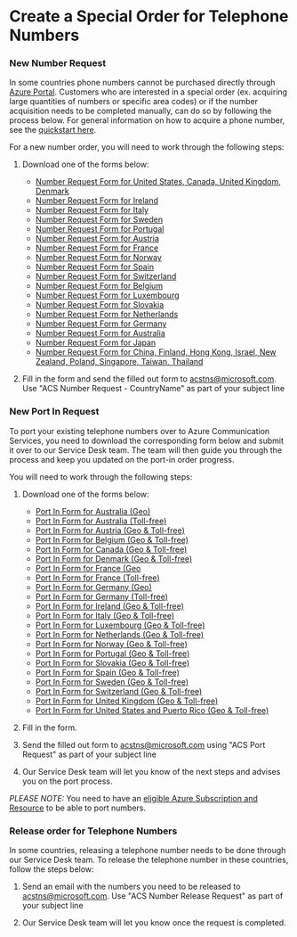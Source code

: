 # Create a Special Order for Telephone Numbers

### New Number Request
In some countries phone numbers cannot be purchased directly through [Azure Portal](https://portal.azure.com). Customers who are interested in a special order (ex. acquiring large quantities of numbers or specific area codes) or if the number acquisition needs to be completed manually, can do so by following the process below. For general information on how to acquire a phone number, see the [quickstart here](https://docs.microsoft.com/en-us/azure/communication-services/quickstarts/telephony/get-phone-number?pivots=platform-azp).

For a new number order, you will need to work through the following steps: 
1) Download one of the forms below:
    - [Number Request Form for United States, Canada, United Kingdom, Denmark](./Forms/ACS-Manual-Number-Acquisition-Form-US-UK-CA-DK.docx)
    - [Number Request Form for Ireland](./Forms/ACS-Manual-Number-Acquisition-Form-for-Ireland.docx)
    - [Number Request Form for Italy](./Forms/ACS-Manual-Number-Acquisition-Form-for-Italy.docx)
    - [Number Request Form for Sweden](./Forms/ACS-Manual-Number-Acquisition-Form-for-Sweden.docx)
    - [Number Request Form for Portugal](./Forms/ACS-Manual-Number-Acquisition-Form-for-Portugal.docx)
    - [Number Request Form for Austria](./Forms/ACS-Manual-Number-Acquisition-Form-for-Austria.docx)
    - [Number Request Form for France](./Forms/ACS-Manual-Number-Acquisition-Form-for-France.docx)
    - [Number Request Form for Norway](./Forms/ACS-Manual-Number-Acquisition-Form-for-Norway.docx)
    - [Number Request Form for Spain](./Forms/ACS-Manual-Number-Acquisition-Form-for-Spain.docx)
    - [Number Request Form for Switzerland](./Forms/ACS-Manual-Number-Acquisition-Form-for-Switzerland.docx)
    - [Number Request Form for Belgium](./Forms/ACS-Manual-Number-Acquisition-Form-for-Belgium.docx)
    - [Number Request Form for Luxembourg](./Forms/ACS-Manual-Number-Acquisition-Form-for-Luxembourg.docx)
    - [Number Request Form for Slovakia](./Forms/ACS-Manual-Number-Acquisition-Form-for-Slovakia.docx)
    - [Number Request Form for Netherlands](./Forms/ACS-Manual-Number-Acquisition-Form-for-Netherlands.docx)
    - [Number Request Form for Germany](./Forms/ACS-Manual-Number-Acquisition-Form-for-Germany.docx)
    - [Number Request Form for Australia](./Forms/ACS-Manual-Number-Acquisition-Form-for-Australia.docx)
    - [Number Request Form for Japan](./Forms/ACS-Manual-Number-Acquisition-Form-for-Japan.docx)
    - [Number Request Form for China, Finland, Hong Kong, Israel, New Zealand, Poland, Singapore, Taiwan, Thailand](./Forms/ACS-Manual-Number-Acquisition-Form-for-TF-InboundOnly.docx)
  

2) Fill in the form and send the filled out form to acstns@microsoft.com. Use "ACS Number Request - CountryName" as part of your subject line


### New Port In Request
To port your existing telephone numbers over to Azure Communication Services, you need to download the corresponding form below and submit it over to our Service Desk team. The team will then guide you through the process and keep you updated on the port-in order progress.

You will need to work through the following steps:
1) Download one of the forms below:
	- [Port In Form for Australia (Geo)](./Forms/LOA-AU-GEO-EN.pdf)
	- [Port In Form for Australia (Toll-free)](./Forms/LOA-AU-TF-EN.docx)
	- [Port In Form for Austria (Geo & Toll-free)](./Forms/LOA-AT-ALL-EN.pdf)
	- [Port In Form for Belgium (Geo & Toll-free)](./Forms/LOA-BE-ALL-EN.pdf)
	- [Port In Form for Canada (Geo & Toll-free)](./Forms/ACS-Port-In-Form-Geographic-and-Toll-Free-(Canada).docx)
	- [Port In Form for Denmark (Geo & Toll-free)](./Forms/LOA-DK-ALL-EN.pdf)
	- [Port In Form for France (Geo](./Forms/LOA-FR-GEO-FR.pdf)
	- [Port In Form for France (Toll-free)](./Forms/LOA-FR-TF-FR.pdf)
	- [Port In Form for Germany (Geo)](./Forms/LOA-DE-GEO-DE.pdf)
	- [Port In Form for Germany (Toll-free)](./Forms/LOA-DE-TF-DE.pdf)
	- [Port In Form for Ireland (Geo & Toll-free)](./Forms/ACS-Port-In-Form-Geographic-and-Toll-Free-(Ireland).pdf)
	- [Port In Form for Italy (Geo & Toll-free)](./Forms/ACS-Port-In-Form-Geographic-and-Toll-Free-(Italy).pdf)
	- [Port In Form for Luxembourg (Geo & Toll-free)](./Forms/LOA-LU-ALL-EN.pdf)
	- [Port In Form for Netherlands (Geo & Toll-free)](./Forms/LOA-NL-ALL-EN.pdf)
	- [Port In Form for Norway (Geo & Toll-free)](./Forms/LOA-NO-ALL-EN.pdf)
	- [Port In Form for Portugal (Geo & Toll-free)](./Forms/LOA-PT-ALL-PT.pdf)
	- [Port In Form for Slovakia (Geo & Toll-free)](./Forms/LOA-SK-ALL-EN.pdf)
	- [Port In Form for Spain (Geo & Toll-free)](./Forms/LOA-ES-ALL-ES.pdf)
	- [Port In Form for Sweden (Geo & Toll-free)](./Forms/ACS-Port-In-Form-Geographic-and-Toll-Free-(Sweden).pdf)
	- [Port In Form for Switzerland (Geo & Toll-free)](./Forms/LOA-CH-ALL-DE.pdf)
	- [Port In Form for United Kingdom (Geo & Toll-free)](./Forms/ACS-Port-In-Form-Geographic-and-Toll-Free-(United-Kingdom).pdf)
	- [Port In Form for United States and Puerto Rico (Geo & Toll-free)](./Forms/ACS-Port-In-Form-Geographic-and-Toll-Free-(United-States-and-Puerto-Rico).docx)

    
3) Fill in the form. 
4) Send the filled out form to acstns@microsoft.com using "ACS Port Request" as part of your subject line
5) Our Service Desk team will let you know of the next steps and advises you on the port process.

*PLEASE NOTE:* You need to have an [eligible Azure Subscription and Resource](https://docs.microsoft.com/azure/communication-services/concepts/telephony-sms/plan-solution#azure-subscriptions-eligibility) to be able to port numbers.
 


### Release order for Telephone Numbers

In some countries, releasing a telephone number needs to be done through our Service Desk team.
To release the telephone number in these countries, follow the steps below:

1) Send an email with the numbers you need to be released to acstns@microsoft.com. Use "ACS Number Release Request" as part of your subject line

2) Our Service Desk team will let you know once the request is completed.
